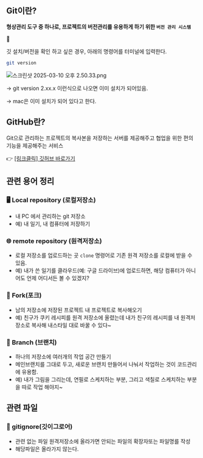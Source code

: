 ## Git이란?

**형상관리 도구 중 하나로, 프로젝트의 버전관리를 유용하게 하기 위한 `버전 관리 시스템`**

<aside>
🤔

깃 설치/버전을 확인 하고 싶은 경우, 아래의 명령어를 터미널에 입력한다.

```bash
git version 
```

![스크린샷 2025-03-10 오후 2.50.33.png](attachment:b4cbefdf-64e7-4be6-a359-572aec5a8ce1:스크린샷_2025-03-10_오후_2.50.33.png)

→ git version 2.xx.x 이런식으로 나오면 이미 설치가 되어있음.

→ mac은 이미 설치가 되어 있다고 한다.

</aside>

## GitHub란?

Git으로 관리하는 프로젝트의 복사본을 저장하는 서버를 제공해주고 협업을 위한 편의기능을 제공해주는 서비스 

👉 [[링크클릭] 깃허브 바로가기](https://github.com/)

## 관련 용어 정리

### 🖥️ Local repository (로컬저장소)

- 내 PC 에서 관리하는 git 저장소
- 예) 내 일기, 내 컴퓨터에 저장하기

### 🌐 remote repository (원격저장소)

- 로컬 저장소를 업로드하는 곳 `clone` 명령어로 기존 원격 저장소를 로컬에 받을 수 있음.
- 예) 내가 쓴 일기를 클라우드(예: 구글 드라이브)에 업로드하면, 해당 컴퓨터가 아니어도 언제 어디서든 볼 수 있겠지?

### 🍴 Fork(포크)

- 남의 저장소에 저장된 프로젝트 내 프로젝트로 복사해오기
- 예) 친구가 쿠키 레시피를 원격 저장소에 올렸는데 내가 친구의 레시피를 내 원격저장소로 복사해 내스타일 대로 바꿀 수 있다~

### 🌿 Branch (브랜치)

- 하나의 저장소에 여러개의 작업 공간 만들기
- 메인브랜치를 그대로 두고, 새로운 브랜치 만들어서 나눠서 작업하는 것이 코드관리에 유용함.
- 예) 내가 그림을 그리는데, 연필로 스케치하는 부분, 그리고 색칠로 스케치하는 부분을 따로 작업 해야지~

## 관련 파일

### 📄 gitignore(깃이그로어)

- 관련 없는 파일 원격저장소에 올라가면 안되는 파일의 확장자또는 파일명를 작성
- 해당파일은 올라가지 않는다.